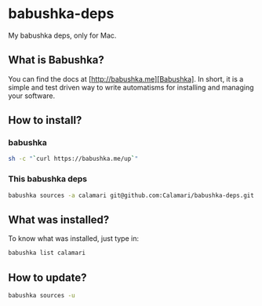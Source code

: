 babushka-deps
=============

My babushka deps, only for Mac.

## What is Babushka?

You can find the docs at [http://babushka.me][Babushka]. In short, it is a simple and test driven way to write automatisms for installing and managing your software.

## How to install?

### babushka

~~~ bash
sh -c "`curl https://babushka.me/up`"
~~~

### This babushka deps

~~~ bash
babushka sources -a calamari git@github.com:Calamari/babushka-deps.git
~~~

## What was installed?

To know what was installed, just type in:

~~~ bash
babushka list calamari
~~~

## How to update?

~~~ bash
babushka sources -u
~~~

[Babushka]: http://babushka.me/


